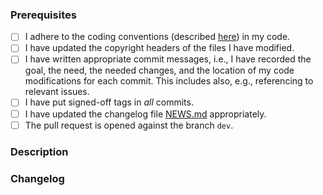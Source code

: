 <!--
Thanks for contributing to codeface-extraction-r!
-->
### Prerequisites

<!-- Put an X between the brackets in any line below if you have done the task. -->
- [ ] I adhere to the coding conventions (described [here](https://github.com/se-passau/codeface-extraction-r/blob/master/CONTRIBUTING.md)) in my code.
- [ ] I have updated the copyright headers of the files I have modified.
- [ ] I have written appropriate commit messages, i.e., I have recorded the goal, the need, the needed changes, and the location of my code modifications for each commit. This includes also, e.g., referencing to relevant issues.
- [ ] I have put signed-off tags in *all* commits.
- [ ] I have updated the changelog file [NEWS.md](https://github.com/se-passau/codeface-extraction-r/blob/master/NEWS.md) appropriately.
- [ ] The pull request is opened against the branch `dev`.

### Description

<!-- Add a description of the added/changed/fixed functionality in this pull request. -->

### Changelog

<!-- Put the updated/added parts of the changelog here. -->
